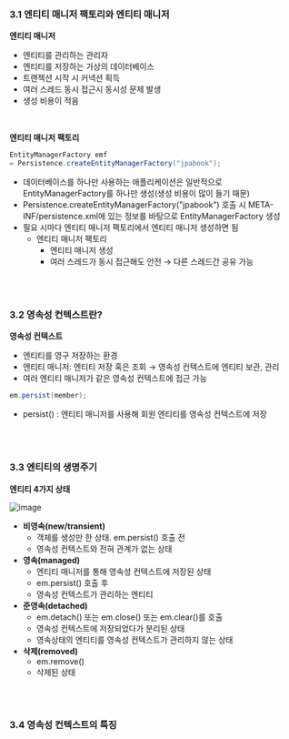 ### 3.1 엔티티 매니저 팩토리와 엔티티 매니저

**엔티티 매니저**

- 엔티티를 관리하는 관리자
- 엔티티를 저장하는 가상의 데이터베이스
- 트랜젝션 시작 시 커넥션 획득
- 여러 스레드 동시 접근시 동시성 문제 발생
- 생성 비용이 적음

<br>

**엔티티 매니저 팩토리**

```java
EntityManagerFactory emf 
= Persistence.createEntityManagerFactory("jpabook");
```

- 데이터베이스를 하나만 사용하는 애플리케이션은 일반적으로 EntityManagerFactory를 하나만 생성(생성 비용이 많이 들기 때문)
- Persistence.createEntityManagerFactory("jpabook") 호출 시 META-INF/persistence.xml에 있는 정보를 바탕으로 EntityManagerFactory 생성
- 필요 시마다 엔티티 매니저 팩토리에서 엔티티 매니저 생성하면 됨
    - 엔티티 매니저 팩토리
        - 엔티티 매니저 생성
        - 여러 스레드가 동시 접근해도 안전 → 다른 스레드간 공유 가능

<br><br>

### 3.2 영속성 컨텍스트란?

**영속성 컨텍스트**

- 엔티티를 영구 저장하는 환경
- 엔티티 매니저: 엔티티 저장 혹은 조회 → 영속성 컨텍스트에 엔티티 보관, 관리
- 여러 엔티티 매니저가 같은 영속성 컨텍스트에 접근 가능

```java
em.persist(member);
```

- persist() : 엔티티 매니저를 사용해 회원 엔티티를 영속성 컨텍스트에 저장

<br><br>

### 3.3 엔티티의 생명주기

**엔티티 4가지 상태**

![image](https://user-images.githubusercontent.com/93105083/175821623-3689a3d2-7644-4005-b7d8-4d8fe1cf6789.png)


- **비영속(new/transient)**
    - 객체를 생성만 한 상태. em.persist() 호출 전
    - 영속성 컨텍스트와 전혀 관계가 없는 상태
- **영속(managed)**
    - 엔티티 매니저를 통해 영속성 컨텍스트에 저장된 상태
    - em.persist() 호출 후
    - 영속성 컨텍스트가 관리하는 엔티티
- **준영속(detached)**
    - em.detach() 또는 em.close() 또는 em.clear()를 호출
    - 영속성 컨텍스트에 저장되었다가 분리된 상태
    - 영속상태의 엔티티를 영속성 컨텍스트가 관리하지 않는 상태
- **삭제(removed)**
    - em.remove()
    - 삭제된 상태

<br><br>

### 3.4 영속성 컨텍스트의 특징
